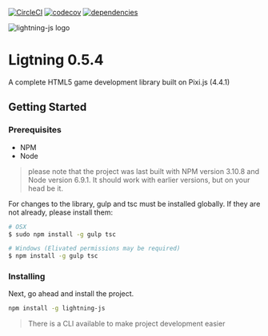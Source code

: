[![CircleCI](https://circleci.com/gh/megmut/lightning-js.svg?style=svg)](https://circleci.com/gh/megmut/lightning-js)
[![codecov](https://codecov.io/gh/megmut/lightning-js/branch/master/graph/badge.svg)](https://codecov.io/gh/megmut/lightning-js)
[![dependencies](https://david-dm.org/megmut/lightning-js.svg)](https://david-dm.org/megmut/lightning-js.svg)


![lightning-js logo](https://preview.ibb.co/gLBF3R/readme_header.png)


# Ligtning 0.5.4

A complete HTML5 game development library built on Pixi.js (4.4.1)

## Getting Started

### Prerequisites

- NPM
- Node
> please note that the project was last built with NPM version 3.10.8 and Node version 6.9.1. It should work with earlier versions, but on your head be it.

For changes to the library, gulp and tsc must be installed globally. If they are not already, please install them:

```sh
# OSX
$ sudo npm install -g gulp tsc

# Windows (Elivated permissions may be required)
$ npm install -g gulp tsc
```

### Installing

Next, go ahead and install the project.

```sh
npm install -g lightning-js
```
> There is a CLI available to make project development easier